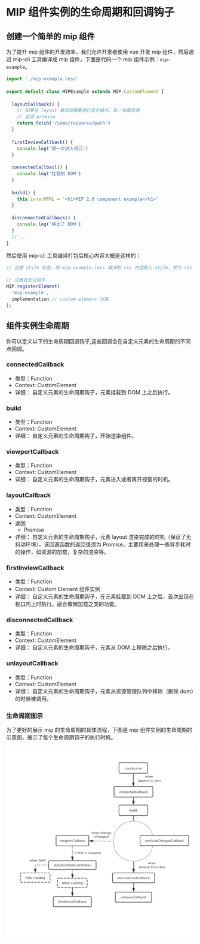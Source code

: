 # MIP 组件实例的生命周期和回调钩子

## 创建一个简单的 mip 组件

为了提升 mip 组件的开发效率，我们允许开发者使用 vue 开发 mip 组件，然后通过 mip-cli 工具编译成 mip 组件，下面是代码一个 mip 组件示例：`mip-example`。

```js
import './mip-example.less'

export default class MIPExample extends MIP.CustomElement {

  layoutCallback() {
    // 如果在 layout 展现后需要进行异步操作，如：加载资源
    // 返回 promise
    return fetch('/some/resource/path')
  }

  firstInviewCallback() {
    console.log('第一次进入视口')
  }

  connectedCallbacl() {
    console.log('挂载到 DOM')
  }

  build() {
    this.innerHTML = '<h1>MIP 2.0 component example</h1>'
  }

  disconnectedCallback() {
    console.log('移出了 DOM')
  }
  // ...
}
```

然后使用 mip-cli 工具编译打包后核心内容大概是这样的：

```js
// 创建 style 标签，将 mip-example.less 编译的 css 内容放入 style，并为 css 加上 scope

// 注册自定义组件
MIP.registerElement(
  'mip-example',
  implementation // custom element 对象
);
```

## 组件实例生命周期

你可以定义以下的生命周期回调钩子,这些回调会在自定义元素的生命周期的不同点回调。

### connectedCallback

- 类型：Function
- Context: CustomElement
- 详细：
    自定义元素的生命周期钩子，元素挂载到 DOM 上之后执行。

### build

- 类型：Function
- Context: CustomElement
- 详细：
    自定义元素的生命周期钩子，开始渲染组件。

### viewportCallback

- 类型：Function
- Context: CustomElement
- 详细：
    自定义元素的生命周期钩子，元素进入或者离开视窗的时机。

### layoutCallback

- 类型：Function
- Context: CustomElement
- 返回
  - Promise
- 详细：
    自定义元素的生命周期钩子，元素 layout 渲染完成的时机（保证了无抖动环境），该回调函数的返回值须为 Promise，主要用来处理一些异步耗时的操作，如资源的加载，复杂的渲染等。

### firstInviewCallback

- 类型：Function
- Context: Custom Element 组件实例
- 详细：
    自定义元素的生命周期钩子，在元素挂载到 DOM 上之后，首次出现在视口内上时执行。适合做懒加载之类的功能。

### disconnectedCallback

- 类型：Function
- Context: CustomElement
- 详细：
    自定义元素的生命周期钩子，元素从 DOM 上移除之后执行。

### unlayoutCallback

- 类型：Function
- Context: CustomElement
- 详细：
    自定义元素的生命周期钩子，元素从资源管理队列中移除（删除 dom）的时候被调用。

### 生命周期图示

为了更好的展示 mip 的生命周期的具体流程，下图是 mip 组件实例的生命周期的示意图，展示了每个生命周期钩子的执行时机。

![mip2 组件生命周期](./images/life-cycle.png)
